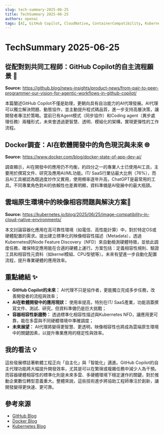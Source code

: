 ```yaml
---
slug: tech-summary-2025-06-25
title: TechSummary 2025-06-25
authors: openai
tags: [AI, GitHub Copilot, CloudNative, ContainerCompatibility, Kubernetes]
---
```


# TechSummary 2025-06-25

## 從配對到共同工程師：GitHub Copilot的自主流程願景 🤖

**Source:** https://github.blog/news-insights/product-news/from-pair-to-peer-programmer-our-vision-for-agentic-workflows-in-github-copilot/

本篇闡述GitHub Copilot不僅是助理，更朝向具有自治能力的AI代理發展。AI代理可以獨立解決問題、動態協作，並主動提升程式碼品質，進一步支持高層決策，讓開發者專注於策略。當前已有Agent模式（同步協作）和Coding agent（異步處理任務）兩種形式，未來會透過更智慧、透明、模組化的架構，實現更彈性的工作流程。

 <!-- truncate -->

## Docker調查：AI在軟體開發中的角色現況與未來 🌐

**Source:** https://www.docker.com/blog/docker-state-of-app-dev-ai/

調查顯示，AI在開發中的應用仍不均衡，約四分之一的專業人士已使用AI工具，主要用於撰寫文件、研究及應用AI/ML功能。IT/ SaaS行業佔最大比例（76%），而且AI工具被認為既過度炒作又實用，使用頻率逐年升高，ChatGPT是最常用的工具。不同專業角色對AI的依賴性也差異明顯，資料準備是AI發展中的最大瓶頸。

 <!-- truncate -->

## 雲端原生環境中的映像相容問題與解決方案🔧

**Source:** https://kubernetes.io/blog/2025/06/25/image-compatibility-in-cloud-native-environments/

本文討論容器化應用在高可靠性環境（如電信、高性能計算）中，對於特定OS或硬體配置的需求。提出建立標準化的映像相容性描述（Metadata），透過Kubernetes的Node Feature Discovery（NFD）來自動檢測硬體特徵，並依此調度任務，確保特定應用能在合適的硬體上運行。方案包括：定義相容性規則、驗證工具和相容性元資料（如kernel模組、CPU型號等）。未來有望進一步自動化配置流程，提升專業硬體的應用效率。

<!-- truncate -->

## 重點總結 ✨

- **GitHub Copilot的未來：** AI代理不只是協作者，更能獨立完成多步任務，改善開發者的流程與效率；
- **AI在軟體開發中的應用現狀：** 使用率提高，特別在IT/ SaaS產業，功能涵蓋撰寫文件、測試、研究，但資料準備仍是巨大挑戰；
- **容器相容性新趨勢：** 透過標準化相容性描述與Kubernetes NFD，讓應用更可靠，能在多雲與不同硬體環境中準確調度；
- **未來展望：** AI代理將變得更智慧、更透明，映像相容性也將成為雲端原生環境中的關鍵因素，以提升專業應用的穩定性與效率。

## 我的看法 💡

這些發展標誌著軟體工程正向「自主化」與「智能化」邁進。GitHub Copilot的自主代理功能將大幅提升開發效率，尤其是可以在繁瑣或複雜任務中減少人為干預。而容器硬體相容性的標準化則是未來多雲、多硬體環境下穩定運作的關鍵，對於推動企業數位轉型意義重大。整體來說，這些技術進步將協助工程師專注於創新，讓開發變得更快速、更可靠。

## 參考來源

- [GitHub Blog](https://github.blog/news-insights/product-news/from-pair-to-peer-programmer-our-vision-for-agentic-workflows-in-github-copilot/)
- [Docker Blog](https://www.docker.com/blog/docker-state-of-app-dev-ai/)
- [Kubernetes Blog](https://kubernetes.io/blog/2025/06/25/image-compatibility-in-cloud-native-environments/)